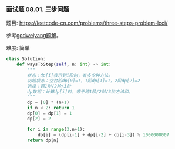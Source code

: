 ### 面试题 08.01. 三步问题

题目:
<https://leetcode-cn.com/problems/three-steps-problem-lcci/>


参考[godweiyang题解](https://leetcode-cn.com/problems/three-steps-problem-lcci/solution/mei-ri-suan-fa-day-79-suo-you-ren-du-hui-zuo-de-ru/)。

难度:   简单


```python
class Solution:
    def waysToStep(self, n: int) -> int:
        """
        状态：dp[i]表示到i阶时，有多少种方法。
        初始状态：空台阶dp[0]=1，1阶dp[1]=1，2阶dp[2]=2
        选择：跨1阶/2阶/3阶
        dp数组：计算dp[i]时，等于跨1阶/2阶/3阶方法和。
        """
        dp = [0] * (n+1) 
        if n < 2: return 1
        dp[0] = dp[1] = 1
        dp[2] = 2

        for i in range(3,n+1):
            dp[i] = (dp[i-1] + dp[i-2] + dp[i-3]) % 1000000007
        return dp[n] 
```
